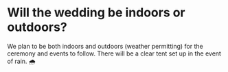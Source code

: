 # Will the wedding be indoors or outdoors?

We plan to be both indoors and outdoors (weather permitting) for the ceremony and events to follow. There will be a clear tent set up in the event of rain. 🌧️